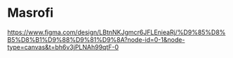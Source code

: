 # Masrofi
https://www.figma.com/design/LBtnNKJgmcr6JFLEnieaRj/%D9%85%D8%B5%D8%B1%D9%88%D9%81%D9%8A?node-id=0-1&node-type=canvas&t=bh6v3jPLNAh99qtF-0
